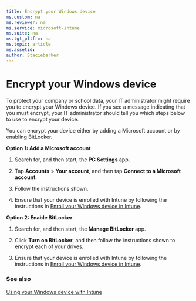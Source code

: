 ```yaml
---
title: Encrypt your Windows device
ms.custom: na
ms.reviewer: na
ms.service: microsoft-intune
ms.suite: na
ms.tgt_pltfrm: na
ms.topic: article
ms.assetid: 
author: Staciebarker
---
```


# Encrypt your Windows device
To protect your company or school data, your IT administrator might require you to encrypt your Windows device. If you see a message indicating that you must encrypt, your IT administrator should tell you which steps below to use to encrypt your device.

You can encrypt your device either by adding a Microsoft account or by enabling BitLocker.

**Option 1: Add a Microsoft account**

1.  Search for, and then start, the **PC Settings** app.

2.  Tap **Accounts** &gt; **Your account**, and then tap **Connect to a Microsoft account**.

3.  Follow the instructions shown.

4.  Ensure that your device is enrolled with Intune by following the instructions in [Enroll your Windows device in Intune](enroll-your-device-in-intune-windows.md).

**Option 2: Enable BitLocker**

1.  Search for, and then start, the **Manage BitLocker** app.

2.  Click **Turn on BitLocker**, and then follow the instructions shown to encrypt each of your drives.

3.  Ensure that your device is enrolled with Intune by following the instructions in [Enroll your Windows device in Intune](enroll-your-device-in-intune-windows.md).


### See also
[Using your Windows device with Intune](using-your-windows-device-with-intune.md)